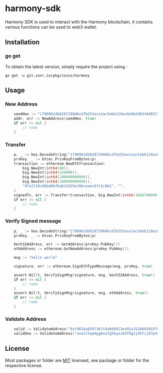 # harmony-sdk
Harmony SDK is used to interact with the Harmony blockchain, it contains various functions can be used to web3 wallet.

## Installation

### go get

To obtain the latest version, simply require the project using :

```shell
go get -u git.sonr.io/pkg/coins/harmony
```

## Usage
### New Address
```go
	seedHex := "1790962db820729606cd7b255ace1ac5ebb129ac8e9b2d8534d022194ab25b37"
	addr, err := NewAddress(seedHex, true)
	if err != nil {
		// todo
	}
```

###  Transfer
```go
	p, _ := hex.DecodeString("1790962db820729606cd7b255ace1ac5ebb129ac8e9b2d8534d022194ab25b37")
	prvKey, _ := btcec.PrivKeyFromBytes(p)
	transaction := ethereum.NewEthTransaction(
		big.NewInt(int64(00)),
		big.NewInt(int64(420000)),
		big.NewInt(int64(200000000000)),
		big.NewInt(int64(100000000000)),
		"97e2728c08bd0bfba631929e10bceaec8fc5c961", "",
	)
	signedTx, err := Transfer(transaction, big.NewInt(int64(1666700000)), prvKey)
	if err != nil {
		// todo
	}
```

### Verify Signed message
```go
    p, _ := hex.DecodeString("1790962db820729606cd7b255ace1ac5ebb129ac8e9b2d8534d022194ab25b37")
    prvKey, _ := btcec.PrivKeyFromBytes(p)

    bech32Address, err := GetAddress(prvKey.PubKey())
    ethAddress := ethereum.GetNewAddress(prvKey.PubKey())

    msg := "hello world"

    signature, err := ethereum.SignEthTypeMessage(msg, prvKey, true)

    assert.Nil(t, VerifySignMsg(signature, msg, bech32Address, true))
    if err != nil {
        // todo
    }
    assert.Nil(t, VerifySignMsg(signature, msg, ethAddress, true))
    if err != nil {
		// todo
	}

```

###  Validate Address
```go
    valid := ValidateAddress("0xfd01ba8507367c8a689913ea92a1526dd3893fc1")
    validOne := ValidateAddress("one1l5qm4pg8xe7g56yez04f9g2jdhfcj07p4xcn0u")
```


## License
Most packages or folder are [MIT](<https://git.sonr.io/pkg/wallets/blob/main/coins/harmony/LICENSE>) licensed, see package or folder for the respective license.
